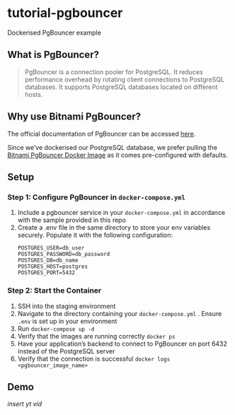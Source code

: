 # tutorial-pgbouncer
Dockerised PgBouncer example

## What is PgBouncer?

> PgBouncer is a connection pooler for PostgreSQL. It reduces performance overhead by rotating client connections to PostgreSQL databases. It supports PostgreSQL databases located on different hosts.

## Why use Bitnami PgBouncer?

The official documentation of PgBouncer can be accessed <a href="https://www.pgbouncer.org/install.html">here</a>. 

Since we’ve dockerised our PostgreSQL database, we prefer pulling the <a href="https://github.com/bitnami/containers/blob/main/bitnami/pgbouncer/README.md">Bitnami PgBouncer Docker Image</a> as it comes pre-configured with defaults.

## Setup

### Step 1: Configure PgBouncer in `docker-compose.yml`

1. Include a pgbouncer service in your `docker-compose.yml` in accordance with the sample provided in this repo
2. Create a .env file in the same directory to store your env variables securely. Populate it with the following configuration:
   ```
   POSTGRES_USER=db_user
   POSTGRES_PASSWORD=db_password
   POSTGRES_DB=db_name
   POSTGRES_HOST=postgres
   POSTGRES_PORT=5432
   ```

### Step 2: Start the Container

1. SSH into the staging environment
2. Navigate to the directory containing your `docker-compose.yml` . Ensure `.env` is set up in your environment
3. Run `docker-compose up -d` 
4. Verify that the images are running correctly `docker ps`
5. Have your application’s backend to connect to PgBouncer on port 6432 instead of the PostgreSQL server
6. Verify that the connection is successful `docker logs <pgbouncer_image_name>`

## Demo

*insert yt vid*
